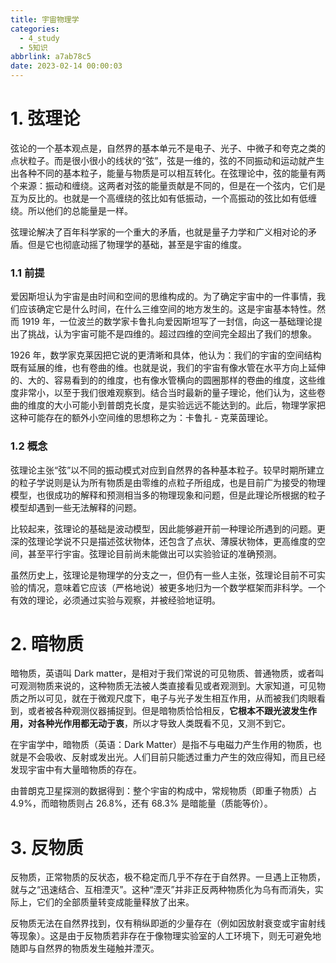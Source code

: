 ```yaml
---
title: 宇宙物理学
categories:
  - 4_study
  - 5知识
abbrlink: a7ab78c5
date: 2023-02-14 00:00:03
---
```


# 1. 弦理论

弦论的一个基本观点是，自然界的基本单元不是电子、光子、中微子和夸克之类的点状粒子。而是很小很小的线状的“弦”，弦是一维的，弦的不同振动和运动就产生出各种不同的基本粒子，能量与物质是可以相互转化。在弦理论中，弦的能量有两个来源：振动和缠绕。这两者对弦的能量贡献是不同的，但是在一个弦内，它们是互为反比的。也就是一个高缠绕的弦比如有低振动，一个高振动的弦比如有低缠绕。所以他们的总能量是一样。

弦理论解决了百年科学家的一个重大的矛盾，也就是量子力学和广义相对论的矛盾。但是它也彻底动摇了物理学的基础，甚至是宇宙的维度。

### 1.1 前提

爱因斯坦认为宇宙是由时间和空间的思维构成的。为了确定宇宙中的一件事情，我们应该确定它是什么时间，在什么三维空间的地方发生的。这是宇宙基本特性。然而 1919 年，一位波兰的数学家卡鲁扎向爱因斯坦写了一封信，向这一基础理论提出了挑战，认为宇宙可能不是四维的。超过四维的空间完全超出了我们的想象。

1926 年，数学家克莱因把它说的更清晰和具体，他认为：我们的宇宙的空间结构既有延展的维，也有卷曲的维。也就是说，我们的宇宙有像水管在水平方向上延伸的、大的、容易看到的的维度，也有像水管横向的圆圈那样的卷曲的维度，这些维度非常小，以至于我们很难观察到。结合当时最新的量子理论，他们认为，这些卷曲的维度的大小可能小到普朗克长度，是实验远远不能达到的。此后，物理学家把这种可能存在的额外小空间维的思想称之为：卡鲁扎 - 克莱茵理论。

### 1.2 概念

弦理论主张“弦”以不同的振动模式对应到自然界的各种基本粒子。较早时期所建立的粒子学说则是认为所有物质是由零维的点粒子所组成，也是目前广为接受的物理模型，也很成功的解释和预测相当多的物理现象和问题，但是此理论所根据的粒子模型却遇到一些无法解释的问题。

比较起来，弦理论的基础是波动模型，因此能够避开前一种理论所遇到的问题。更深的弦理论学说不只是描述弦状物体，还包含了点状、薄膜状物体，更高维度的空间，甚至平行宇宙。弦理论目前尚未能做出可以实验验证的准确预测。

虽然历史上，弦理论是物理学的分支之一，但仍有一些人主张，弦理论目前不可实验的情况，意味着它应该（严格地说）被更多地归为一个数学框架而非科学。一个有效的理论，必须通过实验与观察，并被经验地证明。



# 2. 暗物质

暗物质，英语叫 Dark matter，是相对于我们常说的可见物质、普通物质，或者叫可观测物质来说的，这种物质无法被人类直接看见或者观测到。大家知道，可见物质之所以可见，就在于微观尺度下，电子与光子发生相互作用，从而被我们肉眼看到，或者被各种观测仪器捕捉到。但是暗物质恰恰相反，**它根本不跟光波发生作用，对各种光作用都无动于衷**，所以才导致人类既看不见，又测不到它。

在宇宙学中，暗物质（英语：Dark Matter）是指不与电磁力产生作用的物质，也就是不会吸收、反射或发出光。人们目前只能透过重力产生的效应得知，而且已经发现宇宙中有大量暗物质的存在。

由普朗克卫星探测的数据得到：整个宇宙的构成中，常规物质（即重子物质）占 4.9%，而暗物质则占 26.8%，还有 68.3% 是暗能量（质能等价）。



# 3. 反物质

反物质，正常物质的反状态，极不稳定而几乎不存在于自然界。一旦遇上正物质，就与之“迅速结合、互相湮灭”。这种“湮灭”并非正反两种物质化为乌有而消失，实际上，它们的全部质量转变成能量释放了出来。

反物质无法在自然界找到，仅有稍纵即逝的少量存在（例如因放射衰变或宇宙射线等现象）。这是由于反物质若非存在于像物理实验室的人工环境下，则无可避免地随即与自然界的物质发生碰触并湮灭。
